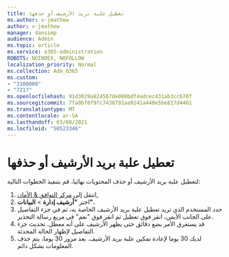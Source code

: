 ```yaml
---
title: تعطيل علبة بريد الأرشيف أو حذفها
ms.author: v-jmathew
author: v-jmathew
manager: dansimp
audience: Admin
ms.topic: article
ms.service: o365-administration
ROBOTS: NOINDEX, NOFOLLOW
localization_priority: Normal
ms.collection: Adm_O365
ms.custom:
- "3100008"
- "7217"
ms.openlocfilehash: 91d3029a824567de080bdf4adcec431ab3ccb70f
ms.sourcegitcommit: 7fa9bf6f9fc7438791aa9241a440e5be817d4401
ms.translationtype: MT
ms.contentlocale: ar-SA
ms.lasthandoff: 03/08/2021
ms.locfileid: "50523346"
---
```

# <a name="disable-or-delete-an-archive-mailbox"></a>تعطيل علبة بريد الأرشيف أو حذفها

لتعطيل علبة بريد الأرشيف أو حذف المحتويات نهائيا، قم بتنفيذ الخطوات التالية:

1. انتقل إلى [مركز التوافق & الأمان.]( https://go.microsoft.com/fwlink/p/?linkid=2077143)
2. اختر **"أرشيف إدارة**  >  **البيانات".**
3. حدد المستخدم الذي تريد تعطيل علبة بريد الأرشيف الخاصة به، ثم  في جزء  التفاصيل على الجانب الأيمن، انقر فوق تعطيل ثم انقر فوق "نعم" في مربع رسالة التحذير.
4. قد يستغرق الأمر بضع دقائق حتى يظهر الأرشيف على أنه معطل. تحديث جزء التفاصيل لإظهار الحالة المحدثة.
5. لديك 30 يوما لإعادة تمكين علبة بريد الأرشيف. بعد مرور 30 يوما، يتم حذف المعلومات بشكل دائم.
